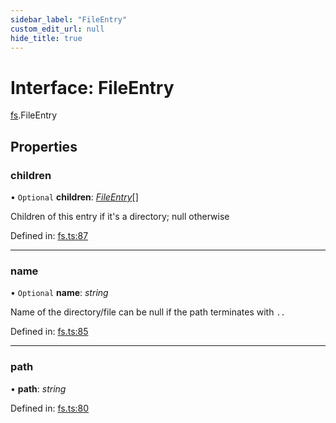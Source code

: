 ```yaml
---
sidebar_label: "FileEntry"
custom_edit_url: null
hide_title: true
---
```


# Interface: FileEntry

[fs](../modules/fs.md).FileEntry

## Properties

### children

• `Optional` **children**: [*FileEntry*](fs.fileentry.md)[]

Children of this entry if it's a directory; null otherwise

Defined in: [fs.ts:87](https://github.com/tauri-apps/tauri/blob/3afef190/tooling/api/src/fs.ts#L87)

___

### name

• `Optional` **name**: *string*

Name of the directory/file
can be null if the path terminates with `..`

Defined in: [fs.ts:85](https://github.com/tauri-apps/tauri/blob/3afef190/tooling/api/src/fs.ts#L85)

___

### path

• **path**: *string*

Defined in: [fs.ts:80](https://github.com/tauri-apps/tauri/blob/3afef190/tooling/api/src/fs.ts#L80)

